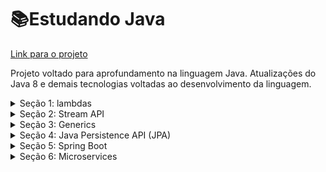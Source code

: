 # 📚Estudando Java
<a href="https://github.com/tiagolopesdev/estudandoJava/tree/master/src">Link para o projeto</a>
  <p>Projeto voltado para aprofundamento na linguagem Java. Atualizações do Java 8 e demais tecnologias voltadas ao desenvolvimento da linguagem. </p>

<details>
  <summary><span>Seção 1: lambdas</span></summary>
    <div>
      <h4>Status: Concluído</h4>
      <p>Um conceito adicionado ao Java 8, e que tem como principal objetivo adicionar ao Java técnicas de linguagens funcionais, como LISP. Sua 
      vantagem é diminuir a quantidade de código necessária para a escrita de algumas funções</p>
      <h3>Interface Consumer</h3>
      <p>Uma operação que aceita um único argumento de entrada e não retorna nenhum resultado, operando por meio de 
        efeitos colaterais.</p>
      <li><a href="https://github.com/tiagolopesdev/estudandoJava/blob/master/src/Lambdas/Consumidor.java">Código 
        aqui.</a></li>
      <h3>Interface BinaryOperator</h3>
      <p>Representa uma operação sobre dois operandos do mesmo tipo, produzindo um resultado do mesmo tipo que os 
        operandos.</p>
      <li><a href="https://github.com/tiagolopesdev/estudandoJava/blob/master/src/Lambdas/OperadorBinario.java">Código 
        aqui.</a></li>
      <h3>Interface UnaryOperator</h3>
      <p>Uma operação com um único operando, produzindo um resultado do mesmo tipo de seu operando.</p>
      <li><a href="https://github.com/tiagolopesdev/estudandoJava/blob/master/src/Lambdas/OperadorUnario.java">Código 
        aqui.</a></li>
      <h3>Interface Predicate</h3>
      <p>Representa um predicado (função com valor booleano) de um argumento.</p>
      <li><a href="https://github.com/tiagolopesdev/estudandoJava/blob/master/src/Lambdas/PredicadoComposicao.java">Código 
        aqui.</a></li>
      <h3>Interface Function</h3>
      <p>Representa uma função que aceita um argumento e produz um resultado.</p>
      <li><a href="https://github.com/tiagolopesdev/estudandoJava/blob/master/src/Lambdas/Funcao.java">Código 
        aqui.</a></li>
    </div>
</details>

<details>
  <summary><span>Seção 2: Stream API</span></summary>
  <div>
    <h3>Status: Concluído</h3>
    <p>A Streams API faz a manipulação, combinada com as expressões lambda, de coleções em Java seguindo os princípios da programação funcional. 
    Possibilitando uma forma diferente de lidar com conjuntos de elementos.</p>
    <h3>Filter</h3>
    <p>Filtra os elementos de acordo com uma condição retornando uma nova stream.</p>
    <li><a href="https://github.com/tiagolopesdev/estudandoJava/blob/master/src/streams/Filter.java">Código aqui.</a></li>
    <h3>Map</h3>
    <p>Retorna uma stream consistindo no resultado da aplicação de uma função de mapeamento nos elementos da stream.</p>
    <li><a href="https://github.com/tiagolopesdev/estudandoJava/blob/master/src/streams/Map.java">Código aqui.</a></li>
    <h3>Diferentes usos de foreach, iterator e stream</h3>
    <p>Stream mostra-se a forma mais inchuta de código.</p>
    <li><a href="https://github.com/tiagolopesdev/estudandoJava/blob/master/src/streams/imprimindoObjetos.java">Código aqui.</a>
    </li>
    <h3>Reduce</h3>
    <p>Realiza uma operação de redução que leva uma sequência de elementos de entrada e os combina em um único resultado, como acumular valores.</p>
    <ul>
      <li><a href="https://github.com/tiagolopesdev/estudandoJava/blob/master/src/streams/ReduceOne.java">Acumulando valores do tipo Integer</a></li>
      <li><a href="https://github.com/tiagolopesdev/estudandoJava/blob/master/src/streams/ReduceThree.java">Acumulando valores de objeto e transformando em numbers</a></li>
    </ul>
    <h3>Math</h3>
    <p>Realiza uma operação com retorno booleano. Funcões usando allMatch, anyMatch e noneMatch<</p>
    <li><a href="https://github.com/tiagolopesdev/estudandoJava/blob/master/src/streams/Match.java">Código aqui</a></li>
  </div>
</details>

<details>
  <summary><span>Seção 3: Generics</span></summary>
  <div>
    <h4>Status: Concluido</h4>
    <h3>Generics Integer</h3>
    <li><a href="https://github.com/tiagolopesdev/estudandoJava/blob/master/src/Generics/Caixa.java">Classe 
      génerica</a></li>
    <li><a href="https://github.com/tiagolopesdev/estudandoJava/blob/master/src/Generics/CaixaIntTeste.java">Teste do código</a></li> 
    <h3>Generics List</h3>
    <p>Um método generico que retorna o último elemento da lista</p>
    <li><a href="https://github.com/tiagolopesdev/estudandoJava/blob/master/src/Generics/ListUtil.java">
      Classe génerica</a></li>
    <li><a href="https://github.com/tiagolopesdev/estudandoJava/blob/master/src/Generics/ListUtilTeste.java">
      Teste do código</a></li>
    <h3>Generics Retornando um valor a partir de uma chavePar</h3>
    <p>Ao adicionar um chave e valor, é verificado se a chave adicionada já existe. Em seguida, filtra-se
      os valores passados em getValor</p>
    <li><a href="https://github.com/tiagolopesdev/estudandoJava/blob/master/src/Generics/Pares.java">
      Classe</a></li>
    <li><a href="https://github.com/tiagolopesdev/estudandoJava/blob/master/src/Generics/ParesTeste.java">
      Teste do código</a></li>
  </div>
</details>

<details>
  <summary><span>Seção 4: Java Persistence API (JPA)</span></summary>
  <div>
    <h4>Status: A fazer</h4>
    <p>É uma especificação oficial que descreve como deve ser o comportamento dos 
    frameworks de persistência Java que desejarem implementá-la. A implementação 
    usada nesse projeto é o Hibernate da Red Hat.</p>
    <h3>Primeiros passos</h3>
    <ul>
      <li><h4>Persistindo Objetos</h4></li>
      <p>Inserir registros no banco de dados. O código abaixo deve inserir um novo produto na tabela do banco de dados.
      <img src="https://user-images.githubusercontent.com/58925056/135734317-dae31550-fe5a-4319-966c-d06dfd78a512.png" width=700px>
      <p>O Hibernate gerou o SQL de inserção. Instanciamos um novo produto e atribuímos alguns valores, atráves do construtor.</p>
      <img src="https://user-images.githubusercontent.com/58925056/135901846-e332cc42-a93e-4ca7-8b47-58a11f6e0885.png" width=600px>
      <p>Executamos o método persist (Metodo contido dentro da classe DAO), passando as instâncias dos produtos como parâmetro. Isso fará com que o JPA insira o objeto no banco de dados. Em seguida, faz-se o commit da transação, para efetivar a inserção do produto no banco de dados.
      </p>
      <a href="https://github.com/tiagolopesdev/JPA/blob/master/src/teste/basicoUser/NovoUsuario.java">Código aqui</a>
      <li><h4>Buscando objetos pelo identificador</h4></li>
      <p>Através do identificador (chave        primária) da entidade, pode-se recuperar objetos. O código abaixo busca um usuário com o código igual a 2.
      </p>
      <img src="https://user-images.githubusercontent.com/58925056/138903141-23d33b3a-cfd2-40e2-bcd6-3eaf960a537f.png" width=600px>
      <img src="https://user-images.githubusercontent.com/58925056/135902001-e0af3fac-50f5-425f-93de-033e55d1ee74.png">
      <p>A consulta foi feita atráves do método getOneId, contido dentro da classe DAO, que contém o método find, de EntityManager, que usa os argumentos do tipo da entidade e também o código do usuario. O SQL gerado possui a cláusula where, para filtra apenas o produto de código igual a 2.</p>
      <a href="https://github.com/tiagolopesdev/JPA/blob/master/src/teste/basicoUser/ObterUsuario.java">Código aqui</a>
      <li><h4>Listando objetos</h4></li>
      <p>Consultas simples de entidade são feitas com a linguagem JPQL(uma extensão de SQL), porém com a caracteristica da orientação a objetos. Com ela não referenciamos tabelas do banco de dados, mas sim as entidades do modelo. O método setFirstResult(), limita a quantidade de resgistro na consulta. Já o método setFirstResult() pula os      registros de acordo com a quantidade passada no parametro. Confira o código.</p>
      <img src="https://user-images.githubusercontent.com/58925056/138904698-5411367e-369f-48b9-9362-9bac1c75de7d.png" width=600px>
      <p>Com os registros obtidos, foi usado a stream() para filtrar o atributo getPreco() do objeto para depois somar o total de getPreco(). Em seguida, com Comparator<> foi feita a comparação de preços para retornar o menor preço.</p>
      <a href="https://github.com/tiagolopesdev/JPA/blob/master/src/teste/basicoUser/ObterUsuarios.java">Código aqui</a>
      <li><h4>Atualizando objetos</h4></li>
      <p>Os atributos de entidades podem ser manipulados diretamente ou através dos métodos da classe e todas as       alterações serão detectadas e persistidas automaticamente, quando o contexto de persistência for “descarregado”
      para o banco de dados.</p>
      <img src="https://user-images.githubusercontent.com/58925056/138903765-26949b00-f274-4bf1-a965-5fb9bfcef709.png" width=600px>
      <p>Não é preciso chamar nenhum método para a atulização no banco de dados. A alteração foi identificada automaticamente e refletida no banco de dados, atráves do comando SQL update</p>
      <img src="https://user-images.githubusercontent.com/58925056/138904068-8766d241-93ad-4722-b4c4-90f0702d4c93.png" width=600px></img>
      <a href="https://github.com/tiagolopesdev/JPA/blob/master/src/teste/basicoUser/UpdateUserOne.java">Código aqui</a>
      <li><h4>Excluindo objetos</h4></li>
      <p>A exclusão de objetos é feita chamando o método remove de EntityManager(método contido dentro da classe DAO), passando
      como parâmetro o objeto da entidade e a chave primaria.</p>
      <img src="https://user-images.githubusercontent.com/58925056/138904485-4dffe9c9-ee91-4afd-b5e5-5aab6b7e4ca0.png" width=600px>
      <img src="https://user-images.githubusercontent.com/58925056/138904285-9bf41160-2220-4e87-8f28-d237f5a84d08.png" width=600px></img>
      <a href="https://github.com/tiagolopesdev/JPA/blob/master/src/teste/basicoUser/RemoveUser.java">Código aqui</a>
    </ul>
    <h3>Herança</h3>
    <ul>
      <li>Tabela única para todas as classes (single table)
</li>
      <p>Esse tipo de herança é o padrão, ou seja, não precisaríamos anotar a classe com @Inheritance. A anotação @DiscriminatorColumn foi usada para informar o nome de coluna de controle para discriminar de qual classe é o registro. As subclasses foram anotadas com @DiscriminatorValue para definir o valor discriminador de cada tipo. Nesse tipo de herança é gerado somente uma tabela que armazena todos as subclasses.
      </p>
      <img src="">
      <a href="">Código aqui</a>
      <li>Uma tabela para cada classe da hierarquia (joined)
</li>
      <p>Nas classes filhas, podemos adicionar a anotação
      @PrimaryKeyJoinColumn para informar o nome da coluna que faz referência à tabela pai. Se o nome dessa coluna for igual ao
      nome da coluna da tabela pai, essa anotação não precisa ser utilizada. Esse tipo de mapeamento criará 3 tabelas.
      </p>
      <img src="">
      <a href="">Código aqui</a>
      <li>Uma tabela para cada classe concreta (table per class)</li>
      <p>Cada tabela deve possuir todas as colunas, incluindo as da
      superclasse. Como também, deve-se mudar a estratégia de geração de identificadores “increment”, que a implementação do Hibernate disponibiliza (não é padronizada pelo JPA). Não podemos usar a geração automática de chaves nativa do banco de dados.
      Também não precisamos mais da anotação @PrimaryKeyJoinColumn.
      </p>
      <img src="">
      <a href="">Código aqui</a>
    </ul>
    <a href="https://github.com/tiagolopesdev/JPA/tree/master/src/teste/basicoUser">Codigos básicos CRUD</a>
  </div>
</details>

<details>
  <summary><span>Seção 5: Spring Boot</span></summary>
  <div>
    <h4>Status: A fazer</h4>
    <a href="LinkAqui">Link do projeto</a>
  </div>
</details>

<details>
  <summary><span>Seção 6: Microservices</span></summary>
  <div>
    <h4>Status: A fazer</h4>
    <a href="LinkAqui">Link do projeto</a>
  </div>
</details>




